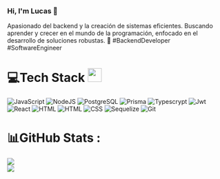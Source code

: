 ### Hi, I'm Lucas 👋

Apasionado del backend y la creación de sistemas eficientes. Buscando aprender y crecer en el mundo de la programación, enfocado en el desarrollo de soluciones robustas. 🚀 #BackendDeveloper #SoftwareEngineer

# 💻Tech Stack <img src = "https://media2.giphy.com/media/QssGEmpkyEOhBCb7e1/giphy.gif?cid=ecf05e47a0n3gi1bfqntqmob8g9aid1oyj2wr3ds3mg700bl&rid=giphy.gif" width = 32px> 
![JavaScript](https://img.shields.io/badge/javascript-%23323330.svg?style=for-the-badge&logo=javascript&logoColor=%23F7DF1E) ![NodeJS](https://img.shields.io/badge/node.js-6DA55F?style=for-the-badge&logo=node.js&logoColor=white) ![PostgreSQL](https://img.shields.io/badge/postgresql-%23316192.svg?style=for-the-badge&logo=postgresql&logoColor=white) ![Prisma](https://img.shields.io/badge/prisma-%232D3748?style=for-the-badge&logo=prisma&logoColor=white) ![Typescrypt](https://img.shields.io/badge/typescript-%23007ACC.svg?style=for-the-badge&logo=typescript&logoColor=white) ![Jwt](https://img.shields.io/badge/jwt-%23000000.svg?style=for-the-badge&logo=json-web-tokens&logoColor=white) ![React](https://img.shields.io/badge/react-%2361DAFB.svg?style=for-the-badge&logo=react&logoColor=white) ![HTML](https://img.shields.io/badge/html-%23E34F26.svg?style=for-the-badge&logo=html5&logoColor=white) ![HTML](https://img.shields.io/badge/redux-%23764ABC.svg?style=for-the-badge&logo=redux&logoColor=white) ![CSS ](https://img.shields.io/badge/css-%231572B6.svg?style=for-the-badge&logo=css3&logoColor=white) ![Sequelize](https://img.shields.io/badge/sequelize-%231572B6.svg?style=for-the-badge&logo=sequelize&logoColor=white) ![Git](https://img.shields.io/badge/git-%23F05032.svg?style=for-the-badge&logo=git&logoColor=white)

# 📊GitHub Stats :
![](https://github-readme-stats.vercel.app/api?username=Lucaselsande&theme=radical&hide_border=false&include_all_commits=false&count_private=false)<br/>
![](https://github-readme-stats.vercel.app/api/top-langs/?username=Lucaselsande&theme=radical&hide_border=false&include_all_commits=false&count_private=false&layout=compact)
